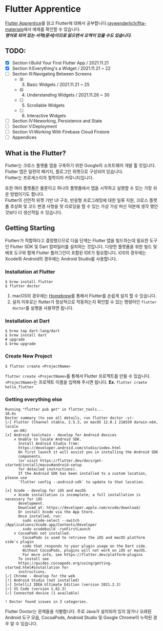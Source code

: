 # Flutter Apprentice
[Flutter Apprentice](https://docs.flutter.dev/apprentice-giveaway)를 읽고 Flutter에 대해서 공부합니다.[raywenderlich/flta-materials](https://github.com/raywenderlich/flta-materials/tree/editions/2.0)에서 예제를 확인할 수 있습니다.   
***영어로 되어 있는 서적(문서)이므로 읽으면서 오역이 있을 수도 있습니다.***

## TODO:
- [X] Section I:Bulid Your First Flutter App / 2021.11.21
- [X] Section II:Everything's a Widget / 2021.11.21 ~ 22
- [ ] Section III:Navigating Between Screens
  - [X] 3. Basic Widgets / 2021.11.21 ~ 25
  - [X] 4. Understanding Widgets / 2021.11.26 ~ 30
  - [ ] 5. Scrollable Widgets
  - [ ] 6. Interactive Widgets
- [ ] Section IV:Neworking, Persistence and State
- [ ] Section V:Deployment
- [ ] Section VI:Working With Firebase Cloud Firstore
- [ ] Appendices

## What is the Flutter?
Flutter는 크로스 플랫폼 앱을 구축하기 위한 Google의 소프트웨어 개발 툴 킷입니다. Flutter 앱은 일련의 패키지, 플로그인 위젯으로 구성되어 있습니다.  
Flutter는 프로세스이자 철학이자 커뮤니티입니다.  

또한 여러 플랫폼은 물론이고 하나의 플랫폼에서 앱을 시작하고 실행할 수 있는 가장 쉬운 방법이기도 합니다.  
Flutter의 선언적 위젯 기반 UI 구조, 반응형 프로그래밍에 대한 일류 지원, 크로스 플랫폼 추상화 및 코드 변경 사항을 핫 리로딩을 할 수 있는 가상 가상 머신 덕분에 생각 했던 것보다 더 생산적일 수 있습니다.

## Getting Starting
Flutterr가 적합하다고 결정했으므로 다음 단계는 Flutter 앱을 빌드하는데 필요한 도구인 Flutter SDK 및 Dart 컴파일러를 설치하는 것입니다. 다양한 플랫폼을 위한 빌드 및 배포 도구와 함께 Flutter 플러그인이 포함된 IDE가 필요합니다. iOS의 경우에는 Xcode와 Android의 경우에는 Android Studio를 사용합니다.

### Installation at Flutter
```shell
$ brew install flutter
$ flutter doctor
```
1. macOS의 경우에는 [Homebrew](https://brew.sh/index_ko)를 통해서 Flutter를 손쉽게 설치 할 수 있습니다.  
2. 설치 이후로는 flutter가 정상적으로 작동하는지 확인할 수 있는 명령어인 `flutter doctor`를 실행을 사용하면 됩니다.

### Installation at Dart
```shell
$ brew tap dart-lang/dart
$ brew install dart
# upgrade
$ brew upgrade
```
### Create New Project
```shell
$ flutter create <ProjectName>
```
`flutter create <ProjectName>`를 통해서 Flutter 프로젝트를 만들 수 있습니다.  
`<ProjectName>`는 프로젝트 이름을 입력해 주시면 됩니다.
**Ex.** `flutter craete hello_flutter`

### Getting everything else
```shell
Running "flutter pub get" in flutter_tools...                      10.6s
Doctor summary (to see all details, run flutter doctor -v):
[✓] Flutter (Channel stable, 2.5.3, on macOS 12.0.1 21A559 darwin-x64, locale
    en-KR)
[✗] Android toolchain - develop for Android devices
    ✗ Unable to locate Android SDK.
      Install Android Studio from:
      https://developer.android.com/studio/index.html
      On first launch it will assist you in installing the Android SDK
      components.
      (or visit https://flutter.dev/docs/get-started/install/macos#android-setup
      for detailed instructions).
      If the Android SDK has been installed to a custom location, please use
      `flutter config --android-sdk` to update to that location.

[✗] Xcode - develop for iOS and macOS
    ✗ Xcode installation is incomplete; a full installation is necessary for iOS
      development.
      Download at: https://developer.apple.com/xcode/download/
      Or install Xcode via the App Store.
      Once installed, run:
        sudo xcode-select --switch /Applications/Xcode.app/Contents/Developer
        sudo xcodebuild -runFirstLaunch
    ✗ CocoaPods not installed.
        CocoaPods is used to retrieve the iOS and macOS platform side's plugin
        code that responds to your plugin usage on the Dart side.
        Without CocoaPods, plugins will not work on iOS or macOS.
        For more info, see https://flutter.dev/platform-plugins
      To install see
      https://guides.cocoapods.org/using/getting-started.html#installation for
      instructions.
[✓] Chrome - develop for the web
[!] Android Studio (not installed)
[✓] IntelliJ IDEA Ultimate Edition (version 2021.2.3)
[✓] VS Code (version 1.62.3)
[✓] Connected device (1 available)

! Doctor found issues in 3 categories.
```
​​Flutter Doctor는 문제들을 식별합니다. 주로 Java가 설치되어 있지 않거나 오래된 Android 도구 모음, CocoaPods, Android Studio 및 Google Chrome이 누락된 경우 알 수 있습니다.
